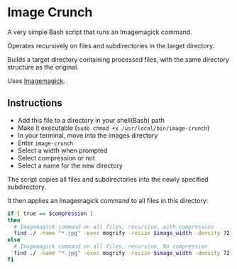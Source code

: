 Image Crunch
============
A very simple Bash script that runs an Imagemagick command.

Operates recursively on files and subdirectories in the target directory.

Builds a target directory containing processed files, with the same directory structure as the original.

Uses [Imagemagick](http://www.imagemagick.org/script/index.php).

Instructions
------------

* Add this file to a directory in your shell(Bash) path
* Make it executable (`sudo chmod +x /usr/local/bin/image-crunch`)
* In your terminal, move into the images directory
* Enter `image-crunch`
* Select a width when prompted
* Select compression or not
* Select a name for the new directory

The script copies all files and subdirectories into the newly specified subdirectory.

It then applies an Imagemagick command to all files in this directory:

```bash
if [ true == $compression ]
then
  # Imagemagick command on all files, recursive, with compression
  find ./ -name "*.jpg" -exec mogrify -resize $image_width -density 72 -quality "70%" {} \;
else
  # Imagemagick command on all files, recursive, No compression
  find ./ -name "*.jpg" -exec mogrify -resize $image_width -density 72 {} \;
fi
```
